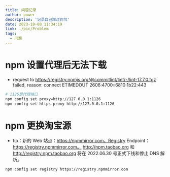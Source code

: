 ```yaml
---
title: 问题记录
author: power
description: '记录自己踩过的坑'
date: 2023-10-08 11:34:19
link: ./pic/Problem
tags:
  - 问题
---
```


# npm 设置代理后无法下载

- request to https://registry.npmjs.org/@commitlint/lint/-/lint-17.7.0.tgz failed, reason: connect ETIMEDOUT
  2606:4700::6810:1b22:443

```sh
# 1126是代理端口
npm config set proxy=http://127.0.0.1:1126
npm config set https-proxy http://127.0.0.1:1126

```

# npm 更换淘宝源

- tip：新的 Web 站点：https://npmmirror.com，Registry Endpoint：https://registry.npmmirror.com。 http://npm.taobao.org 和 http://registry.npm.taobao.org 将在 2022.06.30 号正式下线和停止 DNS 解析。

```sh
npm config set registry https://registry.npmmirror.com

```
